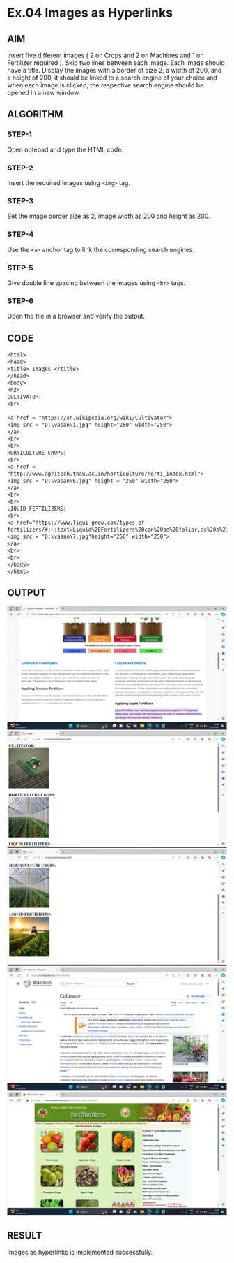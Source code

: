 # Ex.04 Images as Hyperlinks
## AIM
  Insert five different images ( 2 on Crops and 2 on Machines and 1 on Fertilizer required ). 
  Skip two lines between each image. Each image should have a title. 
  Display the images with a border of size 2, a width of 200, and a height of 200, 
  it should be linked to a search engine of your choice and when each image is clicked, 
  the respective search engine should be opened in a new window.

## ALGORITHM
### STEP-1
  Open notepad and type the HTML code.

### STEP-2
  Insert the required images using ```<img>``` tag.

### STEP-3
  Set the image border size as 2, image width as 200 and height as 200.

### STEP-4
  Use the ```<a>``` anchor tag to link the corresponding search engines.  

### STEP-5
  Give double line spacing between the images using ```<br>``` tags.
  
### STEP-6
  Open the file in a browser and verify the output.
  
## CODE
```
<html>
<head> 
<title> Images </title>
</head>
<body> 
<h2>
CULTIVATOR:
<br>

<a href = "https://en.wikipedia.org/wiki/Cultivator">
<img src = "D:\vasan\1.jpg" height="250" width="250">
</a>
<br>
<br>
HORTICULTURE CROPS:
<br>
<a href = "http://www.agritech.tnau.ac.in/horticulture/horti_index.html">
<img src = "D:\vasan\6.jpg" height = "250" width="250">
</a>
<br> 
<br>
LIQUID FERTILIZERS:
<br>
<a href="https://www.liqui-grow.com/types-of-fertilizers/#:~:text=Liquid%20Fertilizers%20can%20be%20foliar,as%20a%20mid%2Dseason%20sidedress.">
<img src = "D:\vasan\7.jpg"height="250" width="250">
</a>
<br>
<br>
</body>
</html>

```

## OUTPUT
![alt text](<Screenshot 2024-04-25 230544.png>) 
![alt text](<Screenshot 2024-04-25 230446.png>) 
![alt text](<Screenshot 2024-04-25 230459.png>) 
![alt text](<Screenshot 2024-04-25 230509.png>) 
![alt text](<Screenshot 2024-04-25 230519.png>)


## RESULT
 Images as hyperlinks is implemented successfully.
